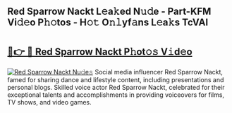 ## Red Sparrow Nackt L𝚎a𝚔ed N𝚞𝚍e - Part-KFM Vi𝚍𝚎o P𝚑𝚘tos - H𝚘𝚝 O𝚗𝚕yf𝚊ns L𝚎a𝚔s TcVAl

# <h2><a href="http://kfd1dz.oniu.top/?m=Red+Sparrow+Nackt">🔗👉 🔴 Red Sparrow Nackt P𝚑ot𝚘𝚜 V𝚒d𝚎o</a></h2>

[![Red Sparrow Nackt Nu𝚍e𝚜](https://i.imgur.com/0qMVB7G.gif)](http://kfd1dz.oniu.top/?m=Red+Sparrow+Nackt)
Social media influencer Red Sparrow Nackt, famed for sharing dance and lifestyle content, including presentations and personal blogs. Skilled voice actor Red Sparrow Nackt, celebrated for their exceptional talents and accomplishments in providing voiceovers for films, TV shows, and video games.  
